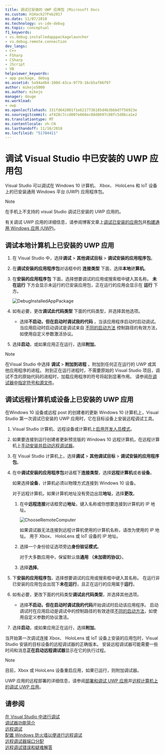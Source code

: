 ```yaml
---
title: 调试已安装的 UWP 应用包 |Microsoft Docs
ms.custom: H1Hack27Feb2017
ms.date: 11/07/2018
ms.technology: vs-ide-debug
ms.topic: conceptual
f1_keywords:
- vs.debug.installedapppackagelauncher
- vs.debug.remote.connection
dev_langs:
- C++
- FSharp
- CSharp
- JScript
- VB
helpviewer_keywords:
- app package, debug
ms.assetid: 5a94ad64-100d-43ca-9779-16cb5af86f97
author: mikejo5000
ms.author: mikejo
manager: douge
ms.workload:
- uwp
ms.openlocfilehash: 331fd642001f1e6217736185d4b3bbbd7f56923e
ms.sourcegitcommit: af428c7ccd007e668ec0dd8697c88fc5d8bca1e2
ms.translationtype: MT
ms.contentlocale: zh-CN
ms.lasthandoff: 11/16/2018
ms.locfileid: "51784411"
---
```

# <a name="debug-an-installed-uwp-app-package-in-visual-studio"></a>调试 Visual Studio 中已安装的 UWP 应用包

Visual Studio 可以调试在 Windows 10 计算机、 Xbox、 HoloLens 和 IoT 设备上的已安装通用 Windows 平台 (UWP) 应用程序包。 

>[!NOTE]
>在手机上不支持的 visual Studio 调试已安装的 UWP 应用的。
   
有关调试 UWP 应用的详细信息，请参阅博客文章上[调试已安装的应用包](https://blogs.msdn.microsoft.com/devops/2016/03/30/updates-for-debugging-installed-app-packages-in-visual-studio-2015-update-2/)并[构建通用 Windows 应用 (UWP)](https://blogs.msdn.microsoft.com/visualstudio/2016/08/02/universal-windows-apps-targeting-windows-10-anniversary-sdk/)。

## <a name="debug-an-installed-uwp-app-on-a-local-machine"></a>调试本地计算机上已安装的 UWP 应用

1. 在 Visual Studio 中，选择**调试** > **其他调试目标** > **调试安装的应用程序包**。
   
1. 在**调试安装的应用程序包**对话框中的 **连接类型** 下面，选择**本地计算机**。
   
1. 在**安装的应用程序包** 下面，选择想要调试的应用或搜索框中键入其名称。 **未在运行** 下方会显示未运行的已安装应用包，正在运行的应用会显示在 **运行** 下方。 
   
   ![DebugInstalledAppPackage](../debugger/media/debug-installed-app-pkg.png "DebugInstalledAppPackage")
   
1. 如有必要，更改**调试此代码类型** 下面的代码类型，并选择其他选项。 
   - 选择**不启动，但在启动时调试我的代码** ，当该应用程序启动时启动调试。 当应用启动时启动调试是调试来自 [不同的启动方法](/windows/uwp/xbox-apps/automate-launching-uwp-apps) 控制路径的有效方法，如使用自定义参数激活协议。
   
1. 选择**启动**，或如果应用正在运行，选择**附加**。

> [!NOTE]
> 在Visual Studio 中选择 **调试** > **附加到进程** ，附加到任何正在运行的 UWP 或其他应用程序的进程。 附到正在运行进程时，不需要原始的 Visual Studio 项目，调试不含的原始代码的进程时，加载应用程序的符号将起到显著作用。 请参阅[在调试器中指定符号和源文件](specify-symbol-dot-pdb-and-source-files-in-the-visual-studio-debugger.md)。
  
## <a name="remote"></a> 调试远程计算机或设备上已安装的 UWP 应用

 在Windows 10 设备或远程 post 的创建者的更新 Windows 10 计算机上，Visual Studio 第一次调试已安装的 UWP 应用时，它在目标设备上安装远程调试工具。 

1. Visual Studio 计算机、远程设备或计算机上[启用开发人员模式](/windows/uwp/get-started/enable-your-device-for-development)。
   
1. 如果要连接到运行创建者更新预览版的 Windows 10 远程计算机，在远程计算机上[手动安装并启动远程调试器](../debugger/remote-debugging.md)。
   
1. 在 Visual Studio 计算机上，选择**调试** > **其他调试目标** > **调试安装的应用程序包**。
   
1. 在中**调试安装的应用程序包**对话框下**连接类型**，选择**远程计算机**或者**设备**。
   
   如果选择**设备**，计算机必须以物理方式连接到 Windows 10 设备。
   
   对于远程计算机，如果计算机地址没有旁边出现**地址**，选择**更改**。 
      
   1. 在中**远程连接**对话框旁边**地址**，键入名称或你想要连接到计算机的 IP 地址。
      
      ![ChooseRemoteComputer](../debugger/media/debug-remote-app-pkg.png "ChooseRemoteComputer")
      
      如果调试器无法连接到远程计算机使用的计算机名称，请改为使用的 IP 地址。 用于 Xbox、 HoloLens 或 IoT 设备的 IP 地址。
   1. 选择一个身份验证选项旁边**身份验证模式**。
      
      对于大多数应用中，保留默认值**通用 （未加密的协议）**。
   1. 选择**选择**。 

1. 下**安装的应用程序包**，选择想要调试的应用或搜索框中键入其名称。 在运行非已安装的应用包会出现下**未在运行**，且正在运行的应用属于**运行**。 
   
1. 如有必要，更改下面的代码类型**调试此代码类型**，并选择其他选项。 
   - 选择**不启动，但在启动时调试我的代码**开始调试时启动该应用程序。 启动调试时在应用启动是调试中的控制路径的有效途径[不同的启动方法](/windows/uwp/xbox-apps/automate-launching-uwp-apps)，如使用自定义参数的协议激活。
   
1. 选择**启动**，或如果应用正在运行，选择**附加**。

当开始第一次调试连接 Xbox、 HoloLens 或 IoT 设备上安装的应用包时，Visual Studio 安装的目标设备的远程调试器的正确版本。 安装远程调试器可能需要一些时间和消息**正在启动远程调试器**显示在它的执行过程。

>[!NOTE]
>目前，Xbox 或 HoloLens 设备重启应用，如果已运行，则附加调试器。

UWP 应用的远程部署的详细信息，请参阅[部署和调试 UWP 应用](/windows/uwp/debug-test-perf/deploying-and-debugging-uwp-apps#advanced-remote-deployment-options)并[远程计算机上的调试 UWP 应用](run-windows-store-apps-on-a-remote-machine.md)。 
  
## <a name="see-also"></a>请参阅  
 [在 Visual Studio 中进行调试](../debugger/index.md)  
 [调试器功能简介](../debugger/debugger-feature-tour.md)  
 [远程调试](../debugger/remote-debugging.md)  
 [配置 Windows 防火墙以便进行远程调试](../debugger/configure-the-windows-firewall-for-remote-debugging.md)  
 [远程调试器端口分配](../debugger/remote-debugger-port-assignments.md)  
 [远程调试错误和疑难解答](../debugger/remote-debugging-errors-and-troubleshooting.md)